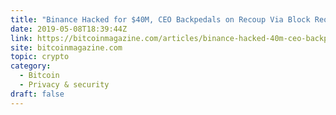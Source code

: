 ```yaml
---
title: "Binance Hacked for $40M, CEO Backpedals on Recoup Via Block Reorganization"
date: 2019-05-08T18:39:44Z
link: https://bitcoinmagazine.com/articles/binance-hacked-40m-ceo-backpedals-recoup-block-reorganization/?utm_medium=RSS&utm_source=hune
site: bitcoinmagazine.com
topic: crypto
category:
  - Bitcoin
  - Privacy & security
draft: false
---
```

